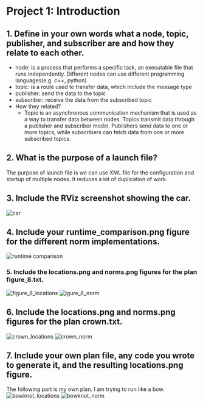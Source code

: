 # Project 1: Introduction
## 1. Define in your own words what a node, topic, publisher, and subscriber are and how they relate to each other.
- node: is a process that performs a specific task, an executable file that runs independently. Different nodes can use different programming languages(e.g. c++, python)
- topic: is a route used to transfer data, which include the message type
- publisher: send the data to the topic
- subscriber: receive the data from the subscribed topic
- How they related?
    - Topic is an asynchronous communication mechanism that is used as a way to transfer data between nodes. Topics transmit data through a publisher and subscriber model. Publishers send data to one or more topics, while subscribers can fetch data from one or more subscribed topics.


## 2. What is the purpose of a launch file?
The purpose of launch file is we can use XML file for the configuration and startup of multiple nodes. It reduces a lot of duplication of work.

## 3. Include the RViz screenshot showing the car.
![car](car.png)

## 4. Include your runtime_comparison.png figure for the different norm implementations.
![runtime comparison](runtime_comparison.png)

### 5. Include the locations.png and norms.png figures for the plan figure_8.txt.
![figure_8_locations](figure_8_locations.png)
![igure_8_norm](figure_8_norms.png)

## 6. Include the locations.png and norms.png figures for the plan crown.txt.
![crown_locations](crown_locations.png)
![crown_norm](crown_norms.png)

## 7. Include your own plan file, any code you wrote to generate it, and the resulting locations.png figure.
The following part is my own plan. I am trying to run like a bow.
![bowknot_locations](bowknot_locations.png)
![bowknot_norm](bowknot_norms.png)



